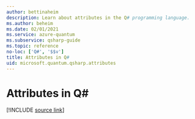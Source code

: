 ```yaml
---
author: bettinaheim
description: Learn about attributes in the Q# programming language.
ms.author: beheim
ms.date: 02/01/2021
ms.service: azure-quantum
ms.subservice: qsharp-guide
ms.topic: reference
no-loc: ['Q#', '$$v']
title: Attributes in Q#
uid: microsoft.quantum.qsharp.attributes
---
```


# Attributes in Q#


[!INCLUDE [source link](~/includes/qsharp-language/Specifications/Language/1_ProgramStructure/5_Attributes.md)]